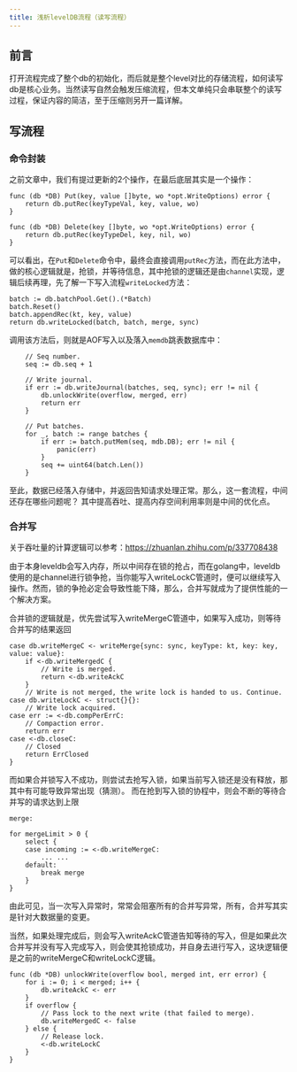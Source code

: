 ```yaml
---
title: 浅析levelDB流程（读写流程）
---
```


## 前言

打开流程完成了整个db的初始化，而后就是整个level对比的存储流程，如何读写db是核心业务。当然读写自然会触发压缩流程，但本文单纯只会串联整个的读写过程，保证内容的简洁，至于压缩则另开一篇详解。


## 写流程

### 命令封装

之前文章中，我们有提过更新的2个操作，在最后底层其实是一个操作：

```
func (db *DB) Put(key, value []byte, wo *opt.WriteOptions) error {
	return db.putRec(keyTypeVal, key, value, wo)
}

func (db *DB) Delete(key []byte, wo *opt.WriteOptions) error {
	return db.putRec(keyTypeDel, key, nil, wo)
}
```

可以看出，在`Put`和`Delete`命令中，最终会直接调用`putRec`方法，而在此方法中，做的核心逻辑就是，抢锁，并等待信息，其中抢锁的逻辑还是由`channel`实现，逻辑后续再理，先了解一下写入流程`writeLocked`方法：
```
batch := db.batchPool.Get().(*Batch)
batch.Reset()
batch.appendRec(kt, key, value)
return db.writeLocked(batch, batch, merge, sync)
```
调用该方法后，则就是AOF写入以及落入`memdb`跳表数据库中：
```
	// Seq number.
	seq := db.seq + 1

	// Write journal.
	if err := db.writeJournal(batches, seq, sync); err != nil {
		db.unlockWrite(overflow, merged, err)
		return err
	}

	// Put batches.
	for _, batch := range batches {
		if err := batch.putMem(seq, mdb.DB); err != nil {
			panic(err)
		}
		seq += uint64(batch.Len())
	}
```
至此，数据已经落入存储中，并返回告知请求处理正常。那么，这一套流程，中间还存在哪些问题呢？
其中提高吞吐、提高内存空间利用率则是中间的优化点。

### 合并写

关于吞吐量的计算逻辑可以参考：https://zhuanlan.zhihu.com/p/337708438

由于本身leveldb会写入内存，所以中间存在锁的抢占，而在golang中，leveldb使用的是channel进行锁争抢，当你能写入writeLockC管道时，便可以继续写入操作。然而，锁的争抢必定会导致性能下降，那么，合并写就成为了提供性能的一个解决方案。

合并锁的逻辑就是，优先尝试写入writeMergeC管道中，如果写入成功，则等待合并写的结果返回
```
case db.writeMergeC <- writeMerge{sync: sync, keyType: kt, key: key, value: value}:
    if <-db.writeMergedC {
        // Write is merged.
        return <-db.writeAckC
    }
    // Write is not merged, the write lock is handed to us. Continue.
case db.writeLockC <- struct{}{}:
    // Write lock acquired.
case err := <-db.compPerErrC:
    // Compaction error.
    return err
case <-db.closeC:
    // Closed
    return ErrClosed
}
```
而如果合并锁写入不成功，则尝试去抢写入锁，如果当前写入锁还是没有释放，那其中有可能导致异常出现（猜测）。
而在抢到写入锁的协程中，则会不断的等待合并写的请求达到上限
```
merge: 

for mergeLimit > 0 {
    select {
    case incoming := <-db.writeMergeC:
        ... ...
    default:
        break merge
    }
}
```
由此可见，当一次写入异常时，常常会阻塞所有的合并写异常，所有，合并写其实是针对大数据量的变更。

当然，如果处理完成后，则会写入writeAckC管道告知等待的写入，但是如果此次合并写并没有写入完成写入，则会使其抢锁成功，并自身去进行写入，这块逻辑便是之前的writeMergeC和writeLockC逻辑。
```
func (db *DB) unlockWrite(overflow bool, merged int, err error) {
	for i := 0; i < merged; i++ {
		db.writeAckC <- err
	}
	if overflow {
		// Pass lock to the next write (that failed to merge).
		db.writeMergedC <- false
	} else {
		// Release lock.
		<-db.writeLockC
	}
}
```

